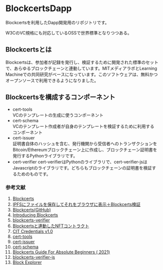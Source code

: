 # BlockcertsDapp
Blockcertsを利用したDapp開発用のリポジトリです。  

W3CのVC規格にも対応しているOSSで世界標準となりつつある。

## Blockcertsとは
Blockcertsは、参加者が記録を発行し、検証するために開発された標準のセットで、あらゆるブロックチェーンと連動しています。MITメディアラボとLearning Machineでの共同研究がベースになっています。このソフトウェアは、無料かつオープンソースで利用できるようになりました。

## Blockcertsを構成するコンポーネント

- cert-tools  
VCのテンプレートの生成に使うコンポーネント
- cert-schema  
VCのテンプレート作成者が自身のテンプレートを検証するために利用するコンポーネント
- cert-issuer  
証明書自体のハッシュを含む、発行機関から受信者へのトランザクションをBitcoin/Ethereumブロックチェーン上に作成し、ブロックチェーン証明書を発行するPythonライブラリです。
- cert-verifier 
cert-verifierはPythonのライブラリで、cert-verifier-jsはJavascriptのライブラリです。どちらもブロックチェーンの証明書を検証するためのものです。


### 参考文献
1. [Blockcerts](https://www.blockcerts.org/)
2. [IPFSにファイルを保存してそれをブラウザに表示＋Blockcerts検証](https://akutsu0521.medium.com/ipfs%E3%81%AB%E3%83%95%E3%82%A1%E3%82%A4%E3%83%AB%E3%82%92%E4%BF%9D%E5%AD%98%E3%81%97%E3%81%A6%E3%81%9D%E3%82%8C%E3%82%92%E3%83%96%E3%83%A9%E3%82%A6%E3%82%B6%E3%81%AB%E8%A1%A8%E7%A4%BA-blockcerts%E6%A4%9C%E8%A8%BC-4c5cdc967a83)
3. [Blockcerts(GitHub)](https://github.com/blockchain-certificates)
4. [Introducing Blockcerts](https://www.youtube.com/watch?v=5wAyS1e_hOo)
5. [blockcerts-verifier](https://github.com/blockchain-certificates/blockcerts-verifier)
6. [Blockcertsと連動したNFTコントラクト](https://polygonscan.com/address/0xe51496841cd6050a6c17b81b721e60044017ee79#code)
7. [CIT Credentials v1.0](https://opensea.io/assets/matic/0xe51496841cd6050a6c17b81b721e60044017ee79/121)
8. [cert-tools](https://github.com/blockchain-certificates/cert-tools)
9. [cert-issuer](https://github.com/blockchain-certificates/cert-issuer)
10. [cert-schema](https://github.com/blockchain-certificates/cert-schema)
11. [Blockcerts Guide For Absolute Beginners ( 2021)](https://elamlaquighita.medium.com/blockcerts-guide-for-absolute-beginners-2021-1491a087dcc5)
12. [blockcerts-verifier-js](https://github.com/blockchain-certificates/cert-verifier-js)
13. [Block Explorer](https://www.blockchain.com/explorer)
